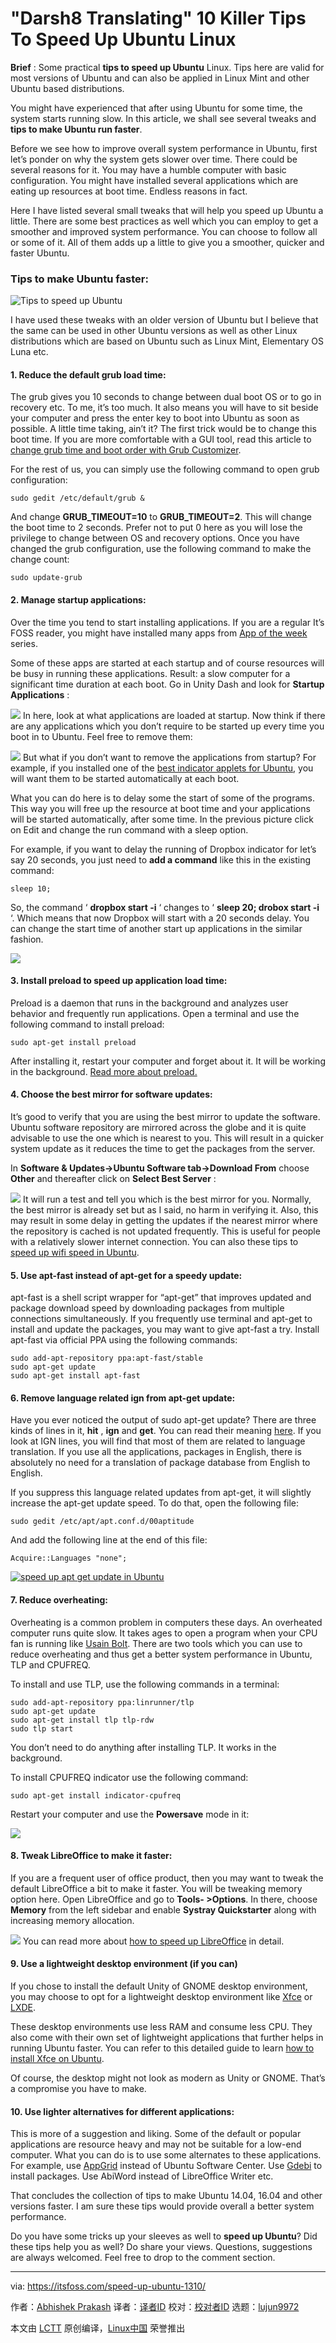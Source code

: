 "Darsh8 Translating"
10 Killer Tips To Speed Up Ubuntu Linux
======
**Brief** : Some practical **tips to speed up Ubuntu** Linux. Tips here are valid for most versions of Ubuntu and can also be applied in Linux Mint and other Ubuntu based distributions.

You might have experienced that after using Ubuntu for some time, the system starts running slow. In this article, we shall see several tweaks and **tips to make Ubuntu run faster**.

Before we see how to improve overall system performance in Ubuntu, first let’s ponder on why the system gets slower over time. There could be several reasons for it. You may have a humble computer with basic configuration. You might have installed several applications which are eating up resources at boot time. Endless reasons in fact.

Here I have listed several small tweaks that will help you speed up Ubuntu a little. There are some best practices as well which you can employ to get a smoother and improved system performance. You can choose to follow all or some of it. All of them adds up a little to give you a smoother, quicker and faster Ubuntu.

### Tips to make Ubuntu faster:

![Tips to speed up Ubuntu][1]

I have used these tweaks with an older version of Ubuntu but I believe that the same can be used in other Ubuntu versions as well as other Linux distributions which are based on Ubuntu such as Linux Mint, Elementary OS Luna etc.

#### 1\. Reduce the default grub load time:

The grub gives you 10 seconds to change between dual boot OS or to go in recovery etc. To me, it’s too much. It also means you will have to sit beside your computer and press the enter key to boot into Ubuntu as soon as possible. A little time taking, ain’t it? The first trick would be to change this boot time. If you are more comfortable with a GUI tool, read this article to [change grub time and boot order with Grub Customizer][2].

For the rest of us, you can simply use the following command to open grub configuration:
```
sudo gedit /etc/default/grub &

```

And change **GRUB_TIMEOUT=10** to **GRUB_TIMEOUT=2**. This will change the boot time to 2 seconds. Prefer not to put 0 here as you will lose the privilege to change between OS and recovery options. Once you have changed the grub configuration, use the following command to make the change count:
```
sudo update-grub

```

#### 2\. Manage startup applications:

Over the time you tend to start installing applications. If you are a regular It’s FOSS reader, you might have installed many apps from [App of the week][3] series.

Some of these apps are started at each startup and of course resources will be busy in running these applications. Result: a slow computer for a significant time duration at each boot. Go in Unity Dash and look for **Startup Applications** :

![](https://itsfoss.com/wp-content/uploads/2014/01/Startup_Applications_Ubuntu.jpeg)
In here, look at what applications are loaded at startup. Now think if there are any applications which you don’t require to be started up every time you boot in to Ubuntu. Feel free to remove them:

![](https://itsfoss.com/wp-content/uploads/2014/01/Startup_applications_ubuntu_1310.jpeg)
But what if you don’t want to remove the applications from startup? For example, if you installed one of the [best indicator applets for Ubuntu][4], you will want them to be started automatically at each boot.

What you can do here is to delay some the start of some of the programs. This way you will free up the resource at boot time and your applications will be started automatically, after some time. In the previous picture click on Edit and change the run command with a sleep option.

For example, if you want to delay the running of Dropbox indicator for let’s say 20 seconds, you just need to **add a command** like this in the existing command:
```
sleep 10;

```

So, the command ‘ **dropbox start -i** ‘ changes to ‘ **sleep 20; drobox start -i** ‘. Which means that now Dropbox will start with a 20 seconds delay. You can change the start time of another start up applications in the similar fashion.

![](https://itsfoss.com/wp-content/uploads/2014/01/Edit_startup_applications_Ubuntu.jpeg)

#### 3\. Install preload to speed up application load time:

Preload is a daemon that runs in the background and analyzes user behavior and frequently run applications. Open a terminal and use the following command to install preload:
```
sudo apt-get install preload

```

After installing it, restart your computer and forget about it. It will be working in the background. [Read more about preload.][5]

#### 4\. Choose the best mirror for software updates:

It’s good to verify that you are using the best mirror to update the software. Ubuntu software repository are mirrored across the globe and it is quite advisable to use the one which is nearest to you. This will result in a quicker system update as it reduces the time to get the packages from the server.

In **Software & Updates->Ubuntu Software tab->Download From** choose **Other** and thereafter click on **Select Best Server** :

![](https://itsfoss.com/wp-content/uploads/2014/01/Ubuntu_software_Center_Mirror.jpeg)
It will run a test and tell you which is the best mirror for you. Normally, the best mirror is already set but as I said, no harm in verifying it. Also, this may result in some delay in getting the updates if the nearest mirror where the repository is cached is not updated frequently. This is useful for people with a relatively slower internet connection. You can also these tips to [speed up wifi speed in Ubuntu][6].

#### 5\. Use apt-fast instead of apt-get for a speedy update:

apt-fast is a shell script wrapper for “apt-get” that improves updated and package download speed by downloading packages from multiple connections simultaneously. If you frequently use terminal and apt-get to install and update the packages, you may want to give apt-fast a try. Install apt-fast via official PPA using the following commands:
```
sudo add-apt-repository ppa:apt-fast/stable
sudo apt-get update
sudo apt-get install apt-fast

```

#### 6\. Remove language related ign from apt-get update:

Have you ever noticed the output of sudo apt-get update? There are three kinds of lines in it, **hit** , **ign** and **get**. You can read their meaning [here][7]. If you look at IGN lines, you will find that most of them are related to language translation. If you use all the applications, packages in English, there is absolutely no need for a translation of package database from English to English.

If you suppress this language related updates from apt-get, it will slightly increase the apt-get update speed. To do that, open the following file:
```
sudo gedit /etc/apt/apt.conf.d/00aptitude

```

And add the following line at the end of this file:
```
Acquire::Languages "none";

```
[![speed up apt get update in Ubuntu][8]][9]

#### 7\. Reduce overheating:

Overheating is a common problem in computers these days. An overheated computer runs quite slow. It takes ages to open a program when your CPU fan is running like [Usain Bolt][10]. There are two tools which you can use to reduce overheating and thus get a better system performance in Ubuntu, TLP and CPUFREQ.

To install and use TLP, use the following commands in a terminal:
```
sudo add-apt-repository ppa:linrunner/tlp
sudo apt-get update
sudo apt-get install tlp tlp-rdw
sudo tlp start

```

You don’t need to do anything after installing TLP. It works in the background.

To install CPUFREQ indicator use the following command:
```
sudo apt-get install indicator-cpufreq

```

Restart your computer and use the **Powersave** mode in it:

![](https://itsfoss.com/wp-content/uploads/2013/11/CPUFREQ-indicator.jpeg)

#### 8\. Tweak LibreOffice to make it faster:

If you are a frequent user of office product, then you may want to tweak the default LibreOffice a bit to make it faster. You will be tweaking memory option here. Open LibreOffice and go to **Tools- >Options**. In there, choose **Memory** from the left sidebar and enable **Systray Quickstarter** along with increasing memory allocation.

![](https://itsfoss.com/wp-content/uploads/2013/08/LibreOffice_Memory_option_1.jpeg)
You can read more about [how to speed up LibreOffice][11] in detail.

#### 9\. Use a lightweight desktop environment (if you can)

If you chose to install the default Unity of GNOME desktop environment, you may choose to opt for a lightweight desktop environment like [Xfce][12] or [LXDE][13].

These desktop environments use less RAM and consume less CPU. They also come with their own set of lightweight applications that further helps in running Ubuntu faster. You can refer to this detailed guide to learn [how to install Xfce on Ubuntu][14].

Of course, the desktop might not look as modern as Unity or GNOME. That’s a compromise you have to make.

#### 10\. Use lighter alternatives for different applications:

This is more of a suggestion and liking. Some of the default or popular applications are resource heavy and may not be suitable for a low-end computer. What you can do is to use some alternates to these applications. For example, use [AppGrid][15] instead of Ubuntu Software Center. Use [Gdebi][16] to install packages. Use AbiWord instead of LibreOffice Writer etc.

That concludes the collection of tips to make Ubuntu 14.04, 16.04 and other versions faster. I am sure these tips would provide overall a better system performance.

Do you have some tricks up your sleeves as well to **speed up Ubuntu**? Did these tips help you as well? Do share your views. Questions, suggestions are always welcomed. Feel free to drop to the comment section.

--------------------------------------------------------------------------------

via: https://itsfoss.com/speed-up-ubuntu-1310/

作者：[Abhishek Prakash][a]
译者：[译者ID](https://github.com/译者ID)
校对：[校对者ID](https://github.com/校对者ID)
选题：[lujun9972](https://github.com/lujun9972)

本文由 [LCTT](https://github.com/LCTT/TranslateProject) 原创编译，[Linux中国](https://linux.cn/) 荣誉推出

[a]: https://itsfoss.com/author/abhishek/
[1]:https://itsfoss.com/wp-content/uploads/2017/07/speed-up-ubuntu-featured-800x450.jpeg
[2]:https://itsfoss.com/windows-default-os-dual-boot-ubuntu-1304-easy/ (Make Windows Default OS In Dual Boot With Ubuntu 13.04: The Easy Way)
[3]:https://itsfoss.com/tag/app-of-the-week/
[4]:https://itsfoss.com/best-indicator-applets-ubuntu/ (7 Best Indicator Applets For Ubuntu 13.10)
[5]:https://itsfoss.com/improve-application-startup-speed-with-preload-in-ubuntu/ (Improve Application Startup Speed With Preload in Ubuntu)
[6]:https://itsfoss.com/speed-up-slow-wifi-connection-ubuntu/ (Speed Up Slow WiFi Connection In Ubuntu 13.04)
[7]:http://ubuntuforums.org/showthread.php?t=231300
[8]:https://itsfoss.com/wp-content/uploads/2014/01/ign_language-apt_get_update-e1510129903529.jpeg
[9]:https://itsfoss.com/wp-content/uploads/2014/01/ign_language-apt_get_update.jpeg
[10]:http://en.wikipedia.org/wiki/Usain_Bolt
[11]:https://itsfoss.com/speed-libre-office-simple-trick/ (Speed Up LibreOffice With This Simple Trick)
[12]:https://xfce.org/
[13]:https://lxde.org/
[14]:https://itsfoss.com/install-xfce-desktop-xubuntu/
[15]:https://itsfoss.com/app-grid-lighter-alternative-ubuntu-software-center/ (App Grid: Lighter Alternative Of Ubuntu Software Center)
[16]:https://itsfoss.com/install-deb-files-easily-and-quickly-in-ubuntu-12-10-quick-tip/ (Install .deb Files Easily And Quickly In Ubuntu 12.10 [Quick Tip])
